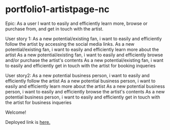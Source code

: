 # portfolio1-artistpage-nc
Epic: As a user I want to easily and efficiently learn more, browse or purchase from, and get in touch with the artist.

User story 1:
As a new potential/existing fan, i want to easily and efficiently follow the artist by accessing the social media links.
As a new potential/existing fan, i want to easily and efficiently learn more about the artist
As a new potential/existing fan, i want to easily and efficiently browse and/or purchase the artist's contents
As a new potential/existing fan, i want to easily and efficiently get in touch with the artist for booking inqueries

User story2:
As a new potential business person, i want to easily and efficiently follow the artist
As a new potential business person, i want to easily and efficiently learn more about the artist
As a new potential business person, i want to easily and efficiently browse the artist's contents
As a new potential business person, i want to easily and efficiently get in touch with the artist for business inqueries

Welcome!

Deployed link is [here.](https://nno24.github.io/artistpage/)

